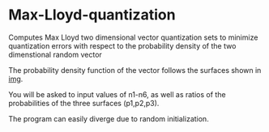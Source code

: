 # Max-Lloyd-quantization
Computes Max Lloyd two dimensional vector quantization sets to minimize quantization errors with respect to the probability density of the two dimenstional random vector

The probability density function of the vector follows the surfaces shown in [img](pdf_img.jpg).

You will be asked to input values of n1-n6, as well as ratios of the probabilities of the three surfaces (p1,p2,p3).

The program can easily diverge due to random initialization.
